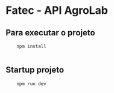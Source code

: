# Fatec - API AgroLab

## Para executar o projeto 

```
    npm install
    
```

## Startup projeto

```
    npm run dev
```